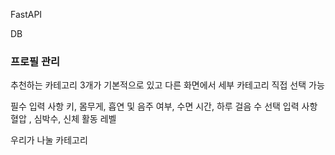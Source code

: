 

FastAPI

DB

### 프로필 관리

추천하는 카테고리 3개가 기본적으로 있고 다른 화면에서 세부 카테고리 직접 선택 가능

필수 입력 사항
키, 몸무게, 흡연 및 음주 여부, 수면 시간, 하루 걸음 수 
선택 입력 사항
혈압 , 심박수, 신체 활동 레벨

우리가 나눌 카테고리

